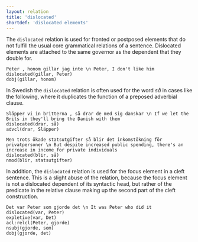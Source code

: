 ```yaml
---
layout: relation
title: 'dislocated'
shortdef: 'dislocated elements'
---
```


The `dislocated` relation is used for fronted or postposed elements
that do not fulfill the usual core grammatical relations of a
sentence. Dislocated elements are attached to the same governor as the dependent that they double for.

~~~ sdparse
Peter , honom gillar jag inte \n Peter, I don't like him
dislocated(gillar, Peter)
dobj(gillar, honom)
~~~

In Swedish the `dislocated` relation is often used for the word *så* in cases like the following, where it 
duplicates the function of a preposed adverbial clause.

~~~ sdparse
Släpper vi in britterna , så drar de med sig danskar \n If we let the Brits in they'll bring the Danish with them
dislocated(drar, så)
advcl(drar, Släpper)
~~~

~~~ sdparse
Men trots ökade statsutgifter så blir det inkomstökning för privatpersoner \n But despite increased public spending, there's an increase in income for private individuals
dislocated(blir, så)
nmod(blir, statsutgifter)
~~~

In addition, the `dislocated` relation is used for the focus element in a cleft sentence. This is a slight
abuse of the relation, because the focus element is not a dislocated dependent of its syntactic head, but 
rather of the predicate in the relative clause making up the second part of the cleft construction.

~~~ sdparse
Det var Peter som gjorde det \n It was Peter who did it
dislocated(var, Peter)
expletive(var, Det)
acl:relcl(Peter, gjorde)
nsubj(gjorde, som)
dobj(gjorde, det)
~~~
